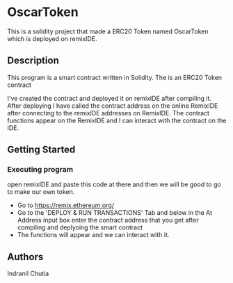 # OscarToken

This is a solidity project that made a ERC20 Token named OscarToken which is deployed on remixIDE.
## Description

This program is a smart contract written in Solidity. The is an ERC20 Token contract

I've created the contract and deployed it on remixIDE after compiling it. After deploying I have called the contract address on the online RemixIDE after connecting to the remixIDE addresses on RemixIDE. The contract functions appear on the RemixIDE and I can interact with the contract on the IDE.

## Getting Started

### Executing program

open remixIDE and paste this code at there and then we will be good to go to make our own token.

- Go to https://remix.ethereum.org/
- Go to the 'DEPLOY & RUN TRANSACTIONS' Tab and below in the At Address input box enter the contract address that you get after compiling and deplyoing the smart contract
- The functions will appear and we can interact with it.
  


## Authors

Indranil Chutia  
